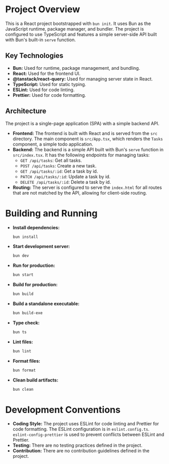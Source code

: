 # Project Overview

This is a React project bootstrapped with `bun init`. It uses Bun as the JavaScript runtime, package manager, and bundler. The project is configured to use TypeScript and features a simple server-side API built with Bun's built-in `serve` function.

## Key Technologies

- **Bun:** Used for runtime, package management, and bundling.
- **React:** Used for the frontend UI.
- **@tanstack/react-query:** Used for managing server state in React.
- **TypeScript:** Used for static typing.
- **ESLint:** Used for code linting.
- **Prettier:** Used for code formatting.

## Architecture

The project is a single-page application (SPA) with a simple backend API.

- **Frontend:** The frontend is built with React and is served from the `src` directory. The main component is `src/App.tsx`, which renders the `Tasks` component, a simple todo application.
- **Backend:** The backend is a simple API built with Bun's `serve` function in `src/index.tsx`. It has the following endpoints for managing tasks:
  - `GET /api/tasks`: Get all tasks.
  - `POST /api/tasks`: Create a new task.
  - `GET /api/tasks/:id`: Get a task by id.
  - `PATCH /api/tasks/:id`: Update a task by id.
  - `DELETE /api/tasks/:id`: Delete a task by id.
- **Routing:** The server is configured to serve the `index.html` for all routes that are not matched by the API, allowing for client-side routing.

# Building and Running

- **Install dependencies:**
  ```bash
  bun install
  ```
- **Start development server:**
  ```bash
  bun dev
  ```
- **Run for production:**
  ```bash
  bun start
  ```
- **Build for production:**
  ```bash
  bun build
  ```
- **Build a standalone executable:**
  ```bash
  bun build-exe
  ```
- **Type check:**
  ```bash
  bun ts
  ```
- **Lint files:**
  ```bash
  bun lint
  ```
- **Format files:**
  ```bash
  bun format
  ```
- **Clean build artifacts:**
  ```bash
  bun clean
  ```

# Development Conventions

- **Coding Style:** The project uses ESLint for code linting and Prettier for code formatting. The ESLint configuration is in `eslint.config.ts`. `eslint-config-prettier` is used to prevent conflicts between ESLint and Prettier.
- **Testing:** There are no testing practices defined in the project.
- **Contribution:** There are no contribution guidelines defined in the project.

